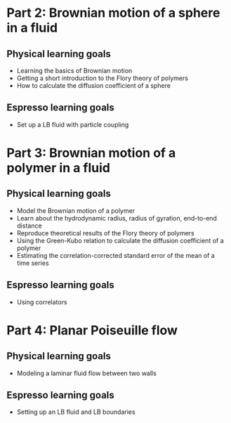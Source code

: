 # Part 2: Brownian motion of a sphere in a fluid

## Physical learning goals

* Learning the basics of Brownian motion
* Getting a short introduction to the Flory theory of polymers
* How to calculate the diffusion coefficient of a sphere

## Espresso learning goals

* Set up a LB fluid with particle coupling

# Part 3: Brownian motion of a polymer in a fluid

## Physical learning goals

* Model the Brownian motion of a polymer
* Learn about the hydrodynamic radius, radius of gyration, end-to-end distance
* Reproduce theoretical results of the Flory theory of polymers
* Using the Green-Kubo relation to calculate the diffusion coefficient of a polymer
* Estimating the correlation-corrected standard error of the mean of a time series

## Espresso learning goals

* Using correlators

# Part 4: Planar Poiseuille flow

## Physical learning goals

* Modeling a laminar fluid flow between two walls

## Espresso learning goals

* Setting up an LB fluid and LB boundaries
